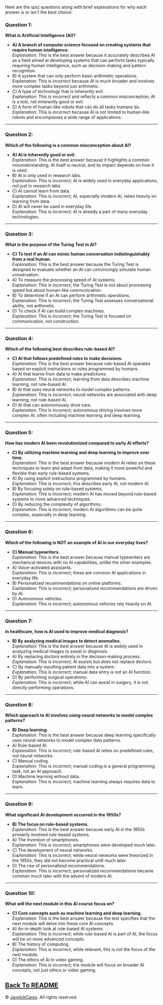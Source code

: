 Here are the quiz questions along with brief explanations for why each answer is or isn't the best choice:

### Question 1:
**What is Artificial Intelligence (AI)?**
- **A) A branch of computer science focused on creating systems that require human intelligence.**  
  *Explanation:* This is the best answer because it accurately describes AI as a field aimed at developing systems that can perform tasks typically requiring human intelligence, such as decision-making and pattern recognition.
- B) A system that can only perform basic arithmetic operations.  
  *Explanation:* This is incorrect because AI is much broader and involves more complex tasks beyond just arithmetic.
- C) A type of technology that is inherently evil.  
  *Explanation:* This is incorrect and reflects a common misconception; AI is a tool, not inherently good or evil.
- D) A form of human-like robots that can do all tasks humans do.  
  *Explanation:* This is incorrect because AI is not limited to human-like robots and encompasses a wide range of applications.

---

### Question 2:
**Which of the following is a common misconception about AI?**
- **A) AI is inherently good or evil.**  
  *Explanation:* This is the best answer because it highlights a common misunderstanding; AI itself is neutral, and its impact depends on how it is used.
- B) AI is only used in research labs.  
  *Explanation:* This is incorrect; AI is widely used in everyday applications, not just in research labs.
- C) AI cannot learn from data.  
  *Explanation:* This is incorrect; AI, especially modern AI, relies heavily on learning from data.
- D) AI will never be used in everyday life.  
  *Explanation:* This is incorrect; AI is already a part of many everyday technologies.

---

### Question 3:
**What is the purpose of the Turing Test in AI?**
- **C) To test if an AI can mimic human conversation indistinguishably from a real human.**  
  *Explanation:* This is the best answer because the Turing Test is designed to evaluate whether an AI can convincingly simulate human conversation.
- A) To measure the processing speed of AI systems.  
  *Explanation:* This is incorrect; the Turing Test is not about processing speed but about human-like communication.
- B) To determine if an AI can perform arithmetic operations.  
  *Explanation:* This is incorrect; the Turing Test assesses conversational ability, not arithmetic.
- D) To check if AI can build complex machines.  
  *Explanation:* This is incorrect; the Turing Test is focused on communication, not construction.

---

### Question 4:
**Which of the following best describes rule-based AI?**
- **C) AI that follows predefined rules to make decisions.**  
  *Explanation:* This is the best answer because rule-based AI operates based on explicit instructions or rules programmed by humans.
- A) AI that learns from data to make predictions.  
  *Explanation:* This is incorrect; learning from data describes machine learning, not rule-based AI.
- B) AI that uses neural networks to model complex patterns.  
  *Explanation:* This is incorrect; neural networks are associated with deep learning, not rule-based AI.
- D) AI that can autonomously drive cars.  
  *Explanation:* This is incorrect; autonomous driving involves more complex AI, often including machine learning and deep learning.

---

### Question 5:
**How has modern AI been revolutionized compared to early AI efforts?**
- **C) By utilizing machine learning and deep learning to improve over time.**  
  *Explanation:* This is the best answer because modern AI relies on these techniques to learn and adapt from data, making it more powerful and flexible than early rule-based systems.
- A) By using explicit instructions programmed by humans.  
  *Explanation:* This is incorrect; this describes early AI, not modern AI.
- B) By focusing solely on rule-based systems.  
  *Explanation:* This is incorrect; modern AI has moved beyond rule-based systems to more advanced techniques.
- D) By reducing the complexity of algorithms.  
  *Explanation:* This is incorrect; modern AI algorithms can be quite complex, especially in deep learning.

---

### Question 6:
**Which of the following is NOT an example of AI in our everyday lives?**
- **C) Manual typewriters.**  
  *Explanation:* This is the best answer because manual typewriters are mechanical devices with no AI capabilities, unlike the other examples.
- A) Voice-activated assistants.  
  *Explanation:* This is incorrect; these are common AI applications in everyday life.
- B) Personalized recommendations on online platforms.  
  *Explanation:* This is incorrect; personalized recommendations are driven by AI.
- D) Autonomous vehicles.  
  *Explanation:* This is incorrect; autonomous vehicles rely heavily on AI.

---

### Question 7:
**In healthcare, how is AI used to improve medical diagnosis?**
- **B) By analyzing medical images to detect anomalies.**  
  *Explanation:* This is the best answer because AI is widely used in analyzing medical images to assist in diagnosis.
- A) By replacing doctors entirely in the decision-making process.  
  *Explanation:* This is incorrect; AI assists but does not replace doctors.
- C) By manually inputting patient data into a system.  
  *Explanation:* This is incorrect; manual data entry is not an AI function.
- D) By performing surgical operations.  
  *Explanation:* This is incorrect; while AI can assist in surgery, it is not directly performing operations.

---

### Question 8:
**Which approach to AI involves using neural networks to model complex patterns?**
- **B) Deep learning.**  
  *Explanation:* This is the best answer because deep learning specifically uses neural networks to model complex data patterns.
- A) Rule-based AI.  
  *Explanation:* This is incorrect; rule-based AI relies on predefined rules, not neural networks.
- C) Manual coding.  
  *Explanation:* This is incorrect; manual coding is a general programming task, not an AI approach.
- D) Machine learning without data.  
  *Explanation:* This is incorrect; machine learning always requires data to learn.

---

### Question 9:
**What significant AI development occurred in the 1950s?**
- **B) The focus on rule-based systems.**  
  *Explanation:* This is the best answer because early AI in the 1950s primarily involved rule-based systems.
- A) The invention of smartphones.  
  *Explanation:* This is incorrect; smartphones were developed much later.
- C) The development of neural networks.  
  *Explanation:* This is incorrect; while neural networks were theorized in the 1950s, they did not become practical until much later.
- D) The rise of personalized recommendations.  
  *Explanation:* This is incorrect; personalized recommendations became common much later with the advent of modern AI.

---

### Question 10:
**What will the next module in this AI course focus on?**
- **C) Core concepts such as machine learning and deep learning.**  
  *Explanation:* This is the best answer because the text specifies that the next module will delve into these core AI concepts.
- A) An in-depth look at rule-based AI systems.  
  *Explanation:* This is incorrect; while rule-based AI is part of AI, the focus will be on more advanced concepts.
- B) The history of computing.  
  *Explanation:* This is incorrect; while relevant, this is not the focus of the next module.
- D) The ethics of AI in video gaming.  
  *Explanation:* This is incorrect; the module will focus on broader AI concepts, not just ethics or video gaming.
  
  
  
<a href="README.md">Back To README</a>
---

© <a href="https://github.com/jclabgit/ai_bootcamp/tree/main">JayelckCares<a>. All rights reserved.

